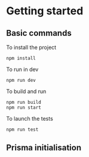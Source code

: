 # Getting started

## Basic commands

To install the project
```shell
npm install
```
To run in dev
```shell
npm run dev
```
To build and run
```shell
npm run build
npm run start
```
To launch the tests
```shell
npm run test
```
## Prisma initialisation
